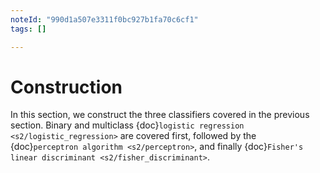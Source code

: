 ```yaml
---
noteId: "990d1a507e3311f0bc927b1fa70c6cf1"
tags: []

---
```


# Construction

In this section, we construct the three classifiers covered in the previous section. Binary and multiclass {doc}`logistic regression <s2/logistic_regression>` are covered first, followed by the {doc}`perceptron algorithm <s2/perceptron>`, and finally {doc}`Fisher's linear discriminant <s2/fisher_discriminant>`. 